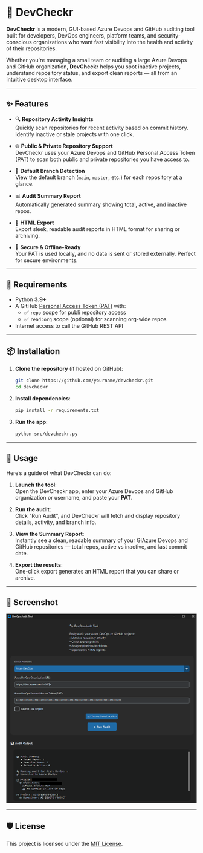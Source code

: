 
# 🚀 DevCheckr

**DevCheckr** is a modern, GUI-based Azure Devops and GitHub auditing tool built for developers, DevOps engineers, platform teams, and security-conscious organizations who want fast visibility into the health and activity of their repositories.

Whether you're managing a small team or auditing a large Azure Devops and GitHub organization, **DevCheckr** helps you spot inactive projects, understand repository status, and export clean reports — all from an intuitive desktop interface.

---

## ✨ Features

- 🔍 **Repository Activity Insights**  
  Quickly scan repositories for recent activity based on commit history. Identify inactive or stale projects with one click.

- 🌐 **Public & Private Repository Support**  
  DevCheckr uses your Azure Devops and GitHub Personal Access Token (PAT) to scan both public and private repositories you have access to.

- 🧠 **Default Branch Detection**  
  View the default branch (`main`, `master`, etc.) for each repository at a glance.

- 📊 **Audit Summary Report**  
  Automatically generated summary showing total, active, and inactive repos.

- 💾 **HTML Export**  
  Export sleek, readable audit reports in HTML format for sharing or archiving.

- 🧩 **Secure & Offline-Ready**  
  Your PAT is used locally, and no data is sent or stored externally. Perfect for secure environments.

---

## 🔧 Requirements

- Python **3.9+**
- A GitHub [Personal Access Token (PAT)](https://github.com/settings/tokens) with:
  - ✅ `repo` scope for publi repository access
  - ✅ `read:org` scope (optional) for scanning org-wide repos
- Internet access to call the GitHub REST API

---

## 📦 Installation

1. **Clone the repository** (if hosted on GitHub):

   ```bash
   git clone https://github.com/yourname/devcheckr.git
   cd devcheckr
   ```

2. **Install dependencies**:

   ```bash
   pip install -r requirements.txt
   ```

3. **Run the app**:

   ```bash
   python src/devcheckr.py
   ```

---

## 🎥 Usage

Here’s a guide of what DevCheckr can do:

1. **Launch the tool**:  
   Open the DevCheckr app, enter your Azure Devops and GitHub organization or username, and paste your **PAT**.

2. **Run the audit**:  
   Click "Run Audit", and DevCheckr will fetch and display repository details, activity, and branch info.

3. **View the Summary Report**:  
   Instantly see a clean, readable summary of your GiAzure Devops and GitHub repositories — total repos, active vs inactive, and last commit date.

4. **Export the results**:  
   One-click export generates an HTML report that you can share or archive.

---

## 📸 Screenshot

![Alt text for image](images/screenshot.png)

---

## 🛡 License

This project is licensed under the [MIT License](LICENSE).
